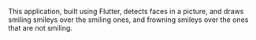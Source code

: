 This application, built using Flutter, detects faces in a picture, and draws smiling smileys over the smiling ones, and frowning smileys over the ones that are not smiling. 
